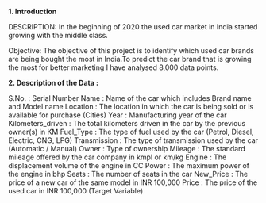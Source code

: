 **1. Introduction**

DESCRIPTION: In the beginning of 2020 the used car market in India started growing with the middle class.
 
Objective: The objective of this project is to identify which used car brands are being bought the most in India.To predict the car brand that is growing the most for better marketing I have analysed 8,000 data points.

**2. Description of the Data :**

S.No. : Serial Number
Name : Name of the car which includes Brand name and Model name
Location : The location in which the car is being sold or is available for purchase (Cities)
Year : Manufacturing year of the car
Kilometers_driven : The total kilometers driven in the car by the previous owner(s) in KM
Fuel_Type : The type of fuel used by the car (Petrol, Diesel, Electric, CNG, LPG)
Transmission : The type of transmission used by the car (Automatic / Manual)
Owner : Type of ownership
Mileage : The standard mileage offered by the car company in kmpl or km/kg
Engine : The displacement volume of the engine in CC
Power : The maximum power of the engine in bhp
Seats : The number of seats in the car
New_Price : The price of a new car of the same model in INR 100,000
Price : The price of the used car in INR 100,000 (Target Variable)

